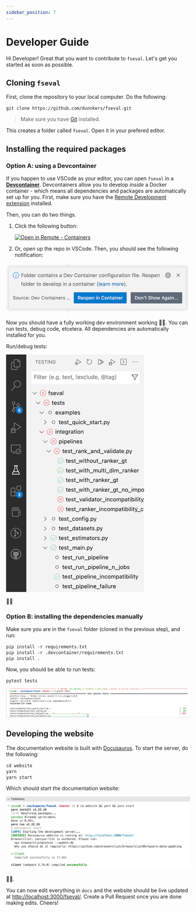 ```yaml
---
sidebar_position: 7
---
```


# Developer Guide
Hi Developer! Great that you want to contribute to `fseval`. Let's get you started as soon as possible.

## Cloning `fseval`
First, clone the repository to your local computer. Do the following:

```
git clone https://github.com/dunnkers/fseval.git
```

> Make sure you have [Git](https://git-scm.com/) installed.

This creates a folder called `fseval`. Open it in your prefered editor.

## Installing the required packages

### Option A: using a Devcontainer
If you happen to use VSCode as your editor, you can open `fseval` in a [**Devcontainer**](https://code.visualstudio.com/docs/remote/containers). Devcontainers allow you to develop _inside_ a Docker container - which means all dependencies and packages are automatically set up for you. First, make sure you have the [Remote Development extension](https://marketplace.visualstudio.com/items?itemName=ms-vscode-remote.vscode-remote-extensionpack) installed.


Then, you can do two things.

1. Click the following button:

    [![Open in Remote - Containers](https://img.shields.io/static/v1?label=Remote%20-%20Containers&message=Open&color=blue&logo=visualstudiocode)](https://vscode.dev/redirect?url=vscode://ms-vscode-remote.remote-containers/cloneInVolume?url=https://github.com/dunnkers/fseval)

1. Or, open up the repo in VSCode. Then, you should see the following notification:

![reopen in devcontainer](/img/contributing/reopen-in-devcontainer.png)

Now you should have a fully working dev environment working 🙌🏻. You can run tests, debug code, etcetera. All dependencies are automatically installed for you.

Run/debug tests:

![tests view vscode](/img/contributing/tests-view-vscode.png)

🙌🏻

### Option B: installing the dependencies manually
Make sure you are in the `fseval` folder (cloned in the previous step), and run:

```
pip install -r requirements.txt
pip install -r .devcontainer/requirements.txt
pip install .
```

Now, you should be able to run tests:

```
pytest tests
```
![pytest started](/img/contributing/pytest-started.png)

## Developing the website
The documentation website is built with [Docusaurus](https://docusaurus.io/). To start the server, do the following:

```
cd website
yarn
yarn start
```

Which should start the documentation website:

![docs website started](/img/contributing/docs-website-started.png)

🙌🏻.

You can now edit everything in `docs` and the website should be live updated at [http://localhost:3000/fseval/](http://localhost:3000/fseval/). Create a Pull Request once you are done making edits. Cheers!